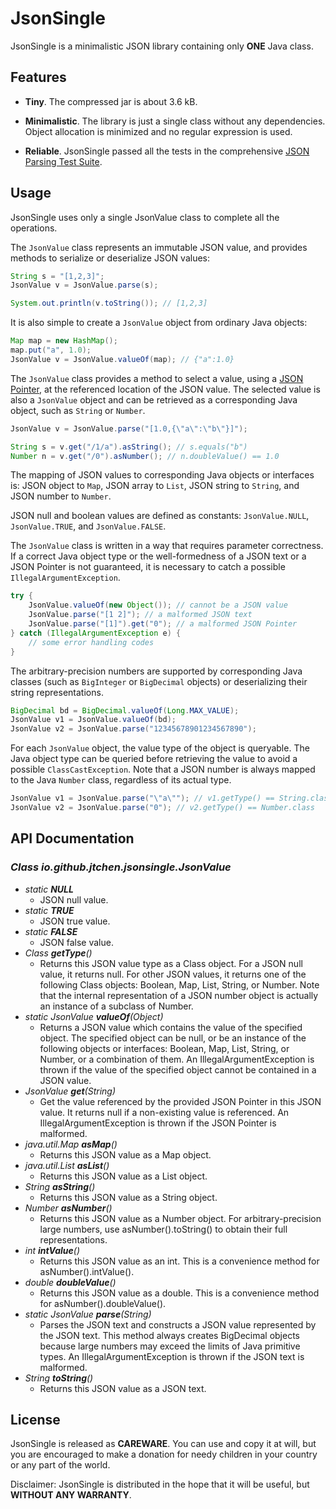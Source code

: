 # JsonSingle

JsonSingle is a minimalistic JSON library containing only __ONE__ Java class.

## Features

- __Tiny__. The compressed jar is about 3.6 kB.

- __Minimalistic__. The library is just a single class without any dependencies. Object allocation is minimized and no regular expression is used.

- __Reliable__. JsonSingle passed all the tests in the comprehensive [JSON Parsing Test Suite](https://github.com/nst/JSONTestSuite).

## Usage

JsonSingle uses only a single JsonValue class to complete all the operations.

The `JsonValue` class represents an immutable JSON value, and provides methods to serialize or deserialize JSON values:

```java
String s = "[1,2,3]";
JsonValue v = JsonValue.parse(s);

System.out.println(v.toString()); // [1,2,3]
```

It is also simple to create a `JsonValue` object from ordinary Java objects:

```java
Map map = new HashMap();
map.put("a", 1.0);
JsonValue v = JsonValue.valueOf(map); // {"a":1.0}
```

The `JsonValue` class provides a method to select a value, using a [JSON Pointer](https://tools.ietf.org/html/rfc6901), at the referenced location of the JSON value. The selected value is also a `JsonValue` object and can be retrieved as a corresponding Java object, such as `String` or `Number`.

```java
JsonValue v = JsonValue.parse("[1.0,{\"a\":\"b\"}]");

String s = v.get("/1/a").asString(); // s.equals("b")
Number n = v.get("/0").asNumber(); // n.doubleValue() == 1.0
```

The mapping of JSON values to corresponding Java objects or interfaces is: JSON object to `Map`, JSON array to `List`, JSON string to `String`, and JSON number to `Number`.

JSON null and boolean values are defined as constants: `JsonValue.NULL`, `JsonValue.TRUE`, and `JsonValue.FALSE`.

The `JsonValue` class is written in a way that requires parameter correctness. If a correct Java object type or the well-formedness of a JSON text or a JSON Pointer is not guaranteed, it is necessary to catch a possible `IllegalArgumentException`.

```java
try {
	JsonValue.valueOf(new Object()); // cannot be a JSON value
	JsonValue.parse("[1 2]"); // a malformed JSON text
	JsonValue.parse("[1]").get("0"); // a malformed JSON Pointer
} catch (IllegalArgumentException e) {
	// some error handling codes
}
```

The arbitrary-precision numbers are supported by corresponding Java classes (such as `BigInteger` or `BigDecimal` objects) or deserializing their string representations.

```java
BigDecimal bd = BigDecimal.valueOf(Long.MAX_VALUE);
JsonValue v1 = JsonValue.valueOf(bd);
JsonValue v2 = JsonValue.parse("12345678901234567890");
```

For each `JsonValue` object, the value type of the object is queryable. The Java object type can be queried before retrieving the value to avoid a possible `ClassCastException`. Note that a JSON number is always mapped to the Java `Number` class, regardless of its actual type.

```java
JsonValue v1 = JsonValue.parse("\"a\""); // v1.getType() == String.class
JsonValue v2 = JsonValue.parse("0"); // v2.getType() == Number.class
```

## API Documentation

### *Class io.github.jtchen.jsonsingle.JsonValue*

- *static __NULL__*
  - JSON null value.
- *static __TRUE__*
  - JSON true value.
- *static __FALSE__*
  - JSON false value.
- *Class __getType__()*
  - Returns this JSON value type as a Class object. For a JSON null value, it returns null. For other JSON values, it returns one of the following Class objects: Boolean, Map, List, String, or Number. Note that the internal representation of a JSON number object is actually an instance of a subclass of Number.
- *static JsonValue __valueOf__(Object)*
  - Returns a JSON value which contains the value of the specified object. The specified object can be null, or be an instance of the following objects or interfaces: Boolean, Map, List, String, or Number, or a combination of them. An IllegalArgumentException is thrown if the value of the specified object cannot be contained in a JSON value.
- *JsonValue __get__(String)*
  - Get the value referenced by the provided JSON Pointer in this JSON value. It returns null if a non-existing value is referenced. An IllegalArgumentException is thrown if the JSON Pointer is malformed.
- *java.util.Map __asMap__()*
  - Returns this JSON value as a Map object.
- *java.util.List __asList__()*
  - Returns this JSON value as a List object.
- *String __asString__()*
  - Returns this JSON value as a String object.
- *Number __asNumber__()*
  - Returns this JSON value as a Number object. For arbitrary-precision large numbers, use asNumber().toString() to obtain their full representations.
- *int __intValue__()*
  - Returns this JSON value as an int. This is a convenience method for asNumber().intValue().
- *double __doubleValue__()*
  - Returns this JSON value as a double. This is a convenience method for asNumber().doubleValue().
- *static JsonValue __parse__(String)*
  - Parses the JSON text and constructs a JSON value represented by the JSON text. This method always creates BigDecimal objects because large numbers may exceed the limits of Java primitive types. An IllegalArgumentException is thrown if the JSON text is malformed.
- *String __toString__()*
  - Returns this JSON value as a JSON text.

## License

JsonSingle is released as __CAREWARE__. You can use and copy it at will, but you are encouraged to make a donation for needy children in your country or any part of the world.

Disclaimer: JsonSingle is distributed in the hope that it will be useful, but __WITHOUT ANY WARRANTY__.
